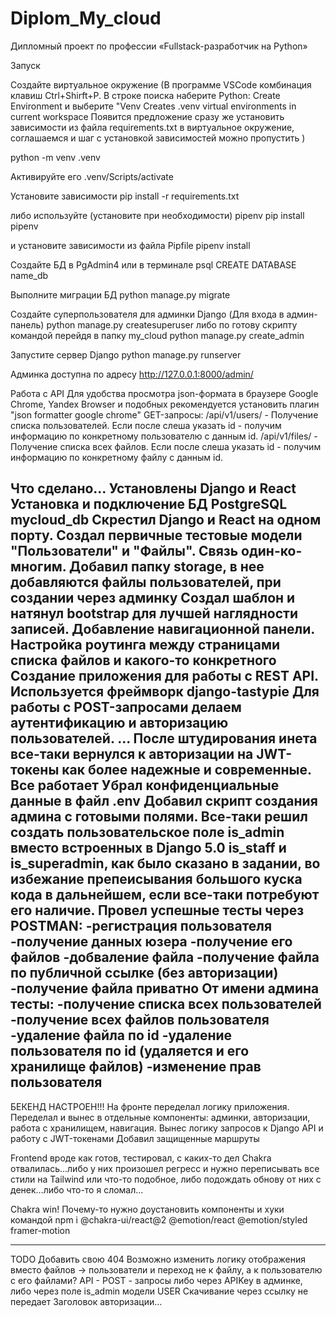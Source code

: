# Diplom_My_cloud
Дипломный проект по профессии «Fullstack-разработчик на Python»

Запуск

Создайте виртуальное окружение
(В программе VSCode комбинация клавиш Ctrl+Shirft+P. В строке поиска наберите 
Python: Create Environment и выберите "Venv Creates .venv virtual environments in current workspace
Появится предложение сразу же установить зависимости из файла requirements.txt в виртуальное окружение,
соглашаемся и шаг с установкой зависимостей можно пропустить
)

python -m venv .venv

Активируйте его
.venv/Scripts/activate

Установите зависимости
pip install -r requirements.txt

либо используйте (установите при необходимости) pipenv
pip install pipenv

и установите зависимости из файла Pipfile
pipenv install

Создайте БД в PgAdmin4 или в терминале
psql 
CREATE DATABASE name_db

Выполните миграции БД
python manage.py migrate

Создайте суперпользователя для админки Django (Для входа в админ-панель)
python manage.py createsuperuser
либо по готову скрипту командой перейдя в папку my_cloud
python manage.py create_admin

Запустите сервер Django
python manage.py runserver

Админка доступна по адресу
http://127.0.0.1:8000/admin/

Работа с API
Для удобства просмотра json-формата в браузере Google Chrome, Yandex Browser и подобных рекомендуется установить плагин "json formatter google chrome"
GET-запросы:
/api/v1/users/ - Получение списка пользователей. Если после слеша указать id - получим информацию по конкретному пользователю с данным id.
/api/v1/files/ - Получение списка всех файлов. Если после слеша указать id - получим информацию по конкретному файлу с данным id.




Что сделано...
Установлены Django и React
Установка и подключение БД PostgreSQL mycloud_db
Скрестил Django и React на одном порту.
Создал первичные тестовые модели "Пользователи" и "Файлы". Связь один-ко-многим.
Добавил папку storage, в нее добавляются файлы пользователей, при создании через админку
Создал шаблон и натянул bootstrap для лучшей наглядности записей.
Добавление навигационной панели.
Настройка роутинга между страницами списка файлов и какого-то конкретного
Создание приложения для работы с REST API. Используется фреймворк django-tastypie
Для работы с POST-запросами делаем аутентификацию и авторизацию пользователей.
...
После штудирования инета все-таки вернулся к авторизации на JWT-токены как более надежные и современные. Все работает
Убрал конфиденциальные данные в файл .env
Добавил скрипт создания админа с готовыми полями.
Все-таки решил создать пользовательское поле is_admin вместо встроенных в Django 5.0 is_staff и is_superadmin, как было сказано в задании, во избежание препеисывания большого куска кода в дальнейшем, если все-таки потребуют его наличие.
Провел успешные тесты через POSTMAN:
-регистрация пользователя
-получение данных юзера
-получение его файлов
-добваление файла
-получение файла по публичной ссылке (без авторизации)
-получение файла приватно
От имени админа тесты:
-получение списка всех пользователей
-получение всех файлов пользователя
-удаление файла по id
-удаление пользователя по id (удаляется и его хранилище файлов)
-изменение прав пользователя
------------------
БЕКЕНД НАСТРОЕН!!!
На фронте переделал логику приложения.
Переделал и вынес в отдельные компоненты: админки, авторизации, работа с хранилищем, навигация.
Вынес логику запросов к Django API и работу с JWT-токенами 
Добавил защищенные маршруты

Frontend вроде как готов, тестировал, с каких-то дел Chakra отвалилась...либо у них произошел регресс и нужно переписывать все стили на Tailwind или что-то подобное, либо подождать обнову от них с денек...либо что-то я сломал...

Chakra win! Почему-то нужно доустановить компоненты и хуки командой npm i @chakra-ui/react@2 @emotion/react @emotion/styled framer-motion


------
TODO
Добавить свою 404
Возможно изменить логику отображения вместо файлов -> пользователи и переход не к файлу, а к пользователю с его файлами?
API - POST - запросы либо через APIKey  в админке, либо через поле is_admin модели USER
Скачивание через ссылку не передает Заголовок авторизации...